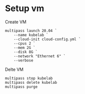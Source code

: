 # Setup vm

Create VM

```
multipass launch 20.04 `
    --name kubelab `
    --cloud-init cloud-config.yml `
    --cpus 2 `
    --mem 2G `
    --disk 8G `
    --network "Ethernet 6" `
    --verbose
```

Delte VM

```
multipass stop kubelab
multipass delete kubelab
multipass purge
```